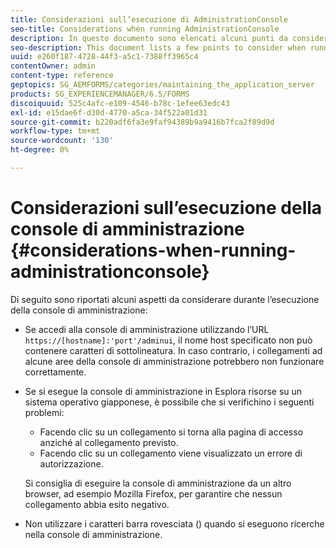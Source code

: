 ```yaml
---
title: Considerazioni sull’esecuzione di AdministrationConsole
seo-title: Considerations when running AdministrationConsole
description: In questo documento sono elencati alcuni punti da considerare durante l'esecuzione della console di amministrazione.
seo-description: This document lists a few points to consider when running Administration Console.
uuid: e260f187-4728-44f3-a5c1-7388ff3965c4
contentOwner: admin
content-type: reference
geptopics: SG_AEMFORMS/categories/maintaining_the_application_server
products: SG_EXPERIENCEMANAGER/6.5/FORMS
discoiquuid: 525c4afc-e109-4546-b78c-1efee63edc43
exl-id: e15dae6f-d30d-4770-a5ca-34f522a01d31
source-git-commit: b220adf6fa3e9faf94389b9a9416b7fca2f89d9d
workflow-type: tm+mt
source-wordcount: '130'
ht-degree: 0%

---
```


# Considerazioni sull’esecuzione della console di amministrazione {#considerations-when-running-administrationconsole}

Di seguito sono riportati alcuni aspetti da considerare durante l’esecuzione della console di amministrazione:

* Se accedi alla console di amministrazione utilizzando l’URL `https://[hostname]:'port'/adminui`, il nome host specificato non può contenere caratteri di sottolineatura. In caso contrario, i collegamenti ad alcune aree della console di amministrazione potrebbero non funzionare correttamente.
* Se si esegue la console di amministrazione in Esplora risorse su un sistema operativo giapponese, è possibile che si verifichino i seguenti problemi:

   * Facendo clic su un collegamento si torna alla pagina di accesso anziché al collegamento previsto.
   * Facendo clic su un collegamento viene visualizzato un errore di autorizzazione.

   Si consiglia di eseguire la console di amministrazione da un altro browser, ad esempio Mozilla Firefox, per garantire che nessun collegamento abbia esito negativo.

* Non utilizzare i caratteri barra rovesciata () quando si eseguono ricerche nella console di amministrazione.
